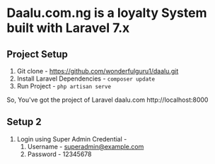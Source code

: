 # Daalu.com.ng is a loyalty  System built with  Laravel 7.x

## Project Setup 
1. Git clone - https://github.com/wonderfulguru1/daalu.git
2. Install Laravel Dependencies - `composer update`
3. Run Project - `php artisan serve`


So, You've got the project of Laravel daalu.com http://localhost:8000

## Setup 2
1. Login using Super Admin Credential - 
    1. Username - superadmin@example.com
    1. Password - 12345678


